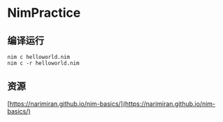 # NimPractice

## 编译运行

```
nim c helloworld.nim
nim c -r helloworld.nim
```

## 资源

[https://narimiran.github.io/nim-basics/](https://narimiran.github.io/nim-basics/)

